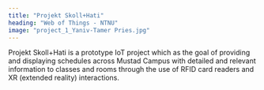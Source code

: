 ```yaml
---
title: "Projekt Skoll+Hati"
heading: "Web of Things - NTNU"
image: "project_1_Yaniv-Tamer Pries.jpg"
---
```


Projekt Skoll+Hati is a prototype IoT project which as the goal of providing and displaying schedules across Mustad Campus with detailed and relevant information to classes and rooms through the use of RFID card readers and XR (extended reality) interactions.
